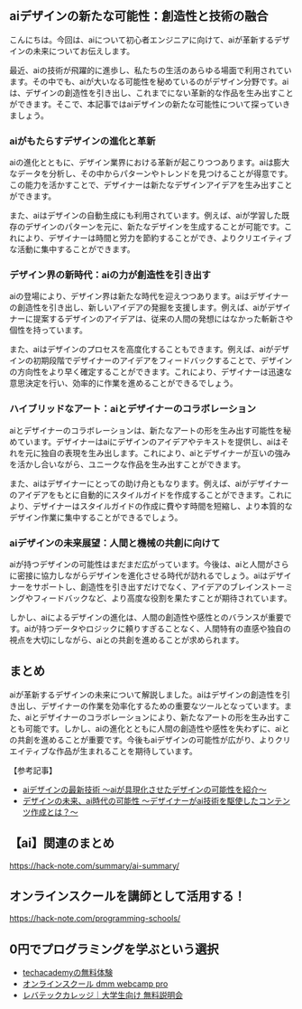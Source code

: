 <!--
title:   【ai】aiが革新するデザインの未来：創造性と技術の融合
tags:    AI,Design
id:      9a95bbfbef1e75446a6c
private: false
-->


## aiデザインの新たな可能性：創造性と技術の融合

こんにちは。今回は、aiについて初心者エンジニアに向けて、aiが革新するデザインの未来についてお伝えします。

最近、aiの技術が飛躍的に進歩し、私たちの生活のあらゆる場面で利用されています。その中でも、aiが大いなる可能性を秘めているのがデザイン分野です。aiは、デザインの創造性を引き出し、これまでにない革新的な作品を生み出すことができます。そこで、本記事ではaiデザインの新たな可能性について探っていきましょう。

### aiがもたらすデザインの進化と革新

aiの進化とともに、デザイン業界における革新が起こりつつあります。aiは膨大なデータを分析し、その中からパターンやトレンドを見つけることが得意です。この能力を活かすことで、デザイナーは新たなデザインアイデアを生み出すことができます。

また、aiはデザインの自動生成にも利用されています。例えば、aiが学習した既存のデザインのパターンを元に、新たなデザインを生成することが可能です。これにより、デザイナーは時間と労力を節約することができ、よりクリエイティブな活動に集中することができます。

### デザイン界の新時代：aiの力が創造性を引き出す

aiの登場により、デザイン界は新たな時代を迎えつつあります。aiはデザイナーの創造性を引き出し、新しいアイデアの発掘を支援します。例えば、aiがデザイナーに提案するデザインのアイデアは、従来の人間の発想にはなかった斬新さや個性を持っています。

また、aiはデザインのプロセスを高度化することもできます。例えば、aiがデザインの初期段階でデザイナーのアイデアをフィードバックすることで、デザインの方向性をより早く確定することができます。これにより、デザイナーは迅速な意思決定を行い、効率的に作業を進めることができるでしょう。

### ハイブリッドなアート：aiとデザイナーのコラボレーション

aiとデザイナーのコラボレーションは、新たなアートの形を生み出す可能性を秘めています。デザイナーはaiにデザインのアイデアやテキストを提供し、aiはそれを元に独自の表現を生み出します。これにより、aiとデザイナーが互いの強みを活かし合いながら、ユニークな作品を生み出すことができます。

また、aiはデザイナーにとっての助け舟ともなります。例えば、aiがデザイナーのアイデアをもとに自動的にスタイルガイドを作成することができます。これにより、デザイナーはスタイルガイドの作成に費やす時間を短縮し、より本質的なデザイン作業に集中することができるでしょう。

### aiデザインの未来展望：人間と機械の共創に向けて

aiが持つデザインの可能性はまだまだ広がっています。今後は、aiと人間がさらに密接に協力しながらデザインを進化させる時代が訪れるでしょう。aiはデザイナーをサポートし、創造性を引き出すだけでなく、アイデアのブレインストーミングやフィードバックなど、より高度な役割を果たすことが期待されています。

しかし、aiによるデザインの進化は、人間の創造性や感性とのバランスが重要です。aiが持つデータやロジックに頼りすぎることなく、人間特有の直感や独自の視点を大切にしながら、aiとの共創を進めることが求められます。

## まとめ

aiが革新するデザインの未来について解説しました。aiはデザインの創造性を引き出し、デザイナーの作業を効率化するための重要なツールとなっています。また、aiとデザイナーのコラボレーションにより、新たなアートの形を生み出すことも可能です。しかし、aiの進化とともに人間の創造性や感性を失わずに、aiとの共創を進めることが重要です。今後もaiデザインの可能性が広がり、よりクリエイティブな作品が生まれることを期待しています。

【参考記事】
- [aiデザインの最新技術 ～aiが具現化させたデザインの可能性を紹介～](https://www.yanagawanoriaki.net/archives/3476)
- [デザインの未来、ai時代の可能性 ～デザイナーがai技術を駆使したコンテンツ作成とは？～](https://academy.bbm-inc.com/column/design/column203/)



## 【ai】関連のまとめ
https://hack-note.com/summary/ai-summary/



## オンラインスクールを講師として活用する！
https://hack-note.com/programming-schools/



## 0円でプログラミングを学ぶという選択
- [techacademyの無料体験](//af.moshimo.com/af/c/click?a_id=2612475&amp;p_id=1555&amp;pc_id=2816&amp;pl_id=22706&amp;url=https%3a%2f%2ftechacademy.jp%2fhtmlcss-trial%3futm_source%3dmoshimo%26utm_medium%3daffiliate%26utm_campaign%3dtextad)
- [オンラインスクール dmm webcamp pro](//af.moshimo.com/af/c/click?a_id=2612482&amp;p_id=1363&amp;pc_id=2297&amp;pl_id=39999&amp;guid=on)
- [レバテックカレッジ｜大学生向け 無料説明会](//af.moshimo.com/af/c/click?a_id=4071793&p_id=3198&pc_id=7488&pl_id=41848)
